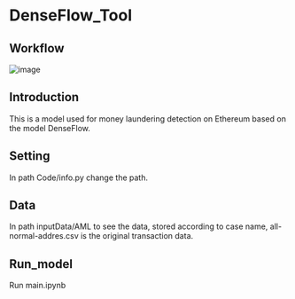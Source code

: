 # DenseFlow_Tool
## Workflow
![image](https://github.com/IMG/Fig_workflow.png)

## Introduction
This is a model used for money laundering detection on Ethereum based on the model DenseFlow. 
## Setting
In path Code/info.py change the path.
## Data
In path inputData/AML to see the data, stored according to case name, all-normal-addres.csv is the original transaction data.

## Run_model
Run main.ipynb
